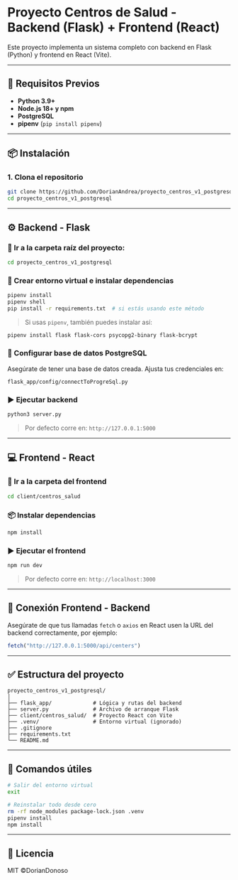 # Proyecto Centros de Salud - Backend (Flask) + Frontend (React)

Este proyecto implementa un sistema completo con backend en Flask (Python) y frontend en React (Vite).

---

## 🚀 Requisitos Previos

- **Python 3.9+**
- **Node.js 18+ y npm**
- **PostgreSQL**
- **pipenv** (`pip install pipenv`)

---

## 📦 Instalación

### 1. Clona el repositorio

```bash
git clone https://github.com/DorianAndrea/proyecto_centros_v1_postgresql.git
cd proyecto_centros_v1_postgresql
```

---

## ⚙️ Backend - Flask

### 📁 Ir a la carpeta raíz del proyecto:

```bash
cd proyecto_centros_v1_postgresql
```

### 🐍 Crear entorno virtual e instalar dependencias

```bash
pipenv install
pipenv shell
pip install -r requirements.txt  # si estás usando este método
```

> Si usas `pipenv`, también puedes instalar así:
```bash
pipenv install flask flask-cors psycopg2-binary flask-bcrypt
```

### 🔌 Configurar base de datos PostgreSQL

Asegúrate de tener una base de datos creada. Ajusta tus credenciales en:

```
flask_app/config/connectToProgreSql.py
```

### ▶️ Ejecutar backend

```bash
python3 server.py
```

> Por defecto corre en: `http://127.0.0.1:5000`

---

## 💻 Frontend - React

### 📁 Ir a la carpeta del frontend

```bash
cd client/centros_salud
```

### 📦 Instalar dependencias

```bash
npm install
```

### ▶️ Ejecutar el frontend

```bash
npm run dev
```

> Por defecto corre en: `http://localhost:3000`

---

## 🔗 Conexión Frontend - Backend

Asegúrate de que tus llamadas `fetch` o `axios` en React usen la URL del backend correctamente, por ejemplo:

```js
fetch("http://127.0.0.1:5000/api/centers")
```

---

## ✅ Estructura del proyecto

```
proyecto_centros_v1_postgresql/
│
├── flask_app/             # Lógica y rutas del backend
├── server.py              # Archivo de arranque Flask
├── client/centros_salud/  # Proyecto React con Vite
├── .venv/                 # Entorno virtual (ignorado)
├── .gitignore
├── requirements.txt
└── README.md
```

---

## 🧪 Comandos útiles

```bash
# Salir del entorno virtual
exit

# Reinstalar todo desde cero
rm -rf node_modules package-lock.json .venv
pipenv install
npm install
```

---

## 📄 Licencia

MIT ©DorianDonoso
